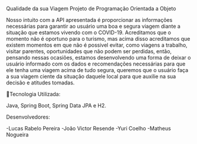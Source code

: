 Qualidade da sua Viagem
Projeto de Programação Orientada a Objeto

Nosso intuito com a API apresentada é proporcionar as informações necessárias para garantir ao usuário uma boa e segura viagem diante a situação que estamos vivendo com o COVID-19. Acreditamos que o momento não é oportuno para o turismo, mas acima disso acreditamos que existem momentos em que não é possivel evitar, como viagens a trabalho, visitar parentes, oportunidades que não podem ser perdidas, então, pensando nessas ocasiões, estamos desenvolvendo uma forma de deixar o usuário informado com os dados e recomendações necessárias para que ele tenha uma viagem acima de tudo segura, queremos que o usuário faça a sua viagem ciente da situação daquele local para que auxilie na sua decisão e atitudes tomadas.


🚀Tecnologia Utilizada:

Java, Spring Boot, Spring Data JPA e H2.

Desenvolvedores:

-Lucas Rabelo Pereira
-João Victor Resende
-Yuri Coelho
-Matheus Nogueira
